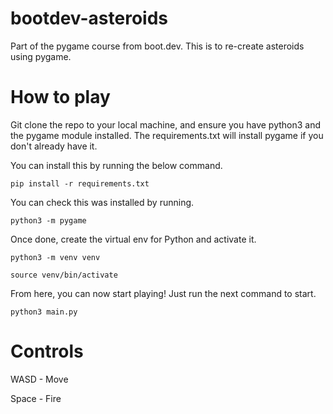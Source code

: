 # bootdev-asteroids
Part of the pygame course from boot.dev. This is to re-create asteroids using pygame.

# How to play
Git clone the repo to your local machine, and ensure you have python3 and the pygame module installed. The requirements.txt will install pygame if you don't already have it.

You can install this by running the below command.

`pip install -r requirements.txt`

You can check this was installed by running.

`python3 -m pygame`

Once done, create the virtual env for Python and activate it.

`python3 -m venv venv`

`source venv/bin/activate`

From here, you can now start playing! Just run the next command to start.

`python3 main.py`

# Controls

WASD - Move

Space - Fire
